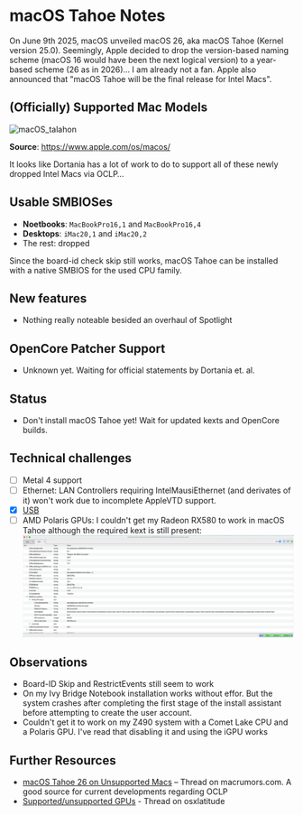 # macOS Tahoe Notes

On June 9th 2025, macOS unveiled macOS 26, aka macOS Tahoe (Kernel version 25.0). Seemingly, Apple decided to drop the version-based naming scheme (macOS 16 would have been the next logical version) to a year-based scheme (26 as in 2026)… I am already not a fan. Apple also announced that "macOS Tahoe will be the final release for Intel Macs".

## (Officially) Supported Mac Models 

![macOS_talahon](https://github.com/user-attachments/assets/2e3c53c7-4b33-4968-8505-e15247619004)

**Source**: https://www.apple.com/os/macos/

It looks like Dortania has a lot of work to do to support all of these newly dropped Intel Macs via OCLP…

## Usable SMBIOSes

- **Noetbooks**: `MacBookPro16,1` and `MacBookPro16,4`
- **Desktops**: `iMac20,1` and `iMac20,2`
- The rest: dropped

Since the board-id check skip still works, macOS Tahoe can be installed with a native SMBIOS for the used CPU family.

## New features

- Nothing really noteable besided an overhaul of Spotlight

## OpenCore Patcher Support

- Unknown yet. Waiting for official statements by Dortania et. al.

## Status

- Don't install macOS Tahoe yet! Wait for updated kexts and OpenCore builds.

## Technical challenges

- [ ] Metal 4 support
- [ ] Ethernet: LAN Controllers requiring IntelMausiEthernet (and derivates of it) won't work due to incomplete AppleVTD support.
- [x] [USB](/Enable_Features/USB_Tahoe.md) 
- [ ] AMD Polaris GPUs: I couldn't get my Radeon RX580 to work in macOS Tahoe although the required kext is still present:<br>![alt text](Polaris.png)

## Observations

- Board-ID Skip and RestrictEvents still seem to work
- On my Ivy Bridge Notebook installation works without effor. But the system crashes after completing the first stage of the install assistant before attempting to create the user account.
- Couldn't get it to work on my Z490 system with a Comet Lake CPU and a Polaris GPU. I've read that disabling it and using the iGPU works

## Further Resources

- [macOS Tahoe 26 on Unsupported Macs](https://forums.macrumors.com/threads/macos-tahoe-26-on-unsupported-macs-discussion.2458481/) – Thread on macrumors.com. A good source for current developments regarding OCLP
- [Supported/unsupported GPUs](https://osxlatitude.com/forums/topic/8238-supportedunsupported-gpus-graphics-cards/) - Thread on osxlatitude
